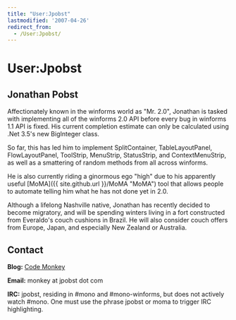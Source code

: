 ```yaml
---
title: "User:Jpobst"
lastmodified: '2007-04-26'
redirect_from:
  - /User:Jpobst/
---
```


User:Jpobst
===========

Jonathan Pobst
--------------

Affectionately known in the winforms world as "Mr. 2.0", Jonathan is tasked with implementing all of the winforms 2.0 API before every bug in winforms 1.1 API is fixed. His current completion estimate can only be calculated using .Net 3.5's new BigInteger class.

So far, this has led him to implement SplitContainer, TableLayoutPanel, FlowLayoutPanel, ToolStrip, MenuStrip, StatusStrip, and ContextMenuStrip, as well as a smattering of random methods from all across winforms.

He is also currently riding a ginormous ego "high" due to his apparently useful [MoMA]({{ site.github.url }}/MoMA "MoMA") tool that allows people to automate telling him what he has not done yet in 2.0.

Although a lifelong Nashville native, Jonathan has recently decided to become migratory, and will be spending winters living in a fort constructed from Everaldo's couch cushions in Brazil. He will also consider couch offers from Europe, Japan, and especially New Zealand or Australia.

Contact
-------

**Blog:** [Code Monkey](http://jpobst.blogspot.com/)

**Email:** monkey at jpobst dot com

**IRC:** jpobst, residing in \#mono and \#mono-winforms, but does not actively watch \#mono. One must use the phrase jpobst or moma to trigger IRC highlighting.

